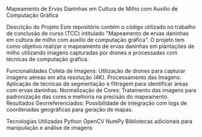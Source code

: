Mapeamento de Ervas Daninhas em Cultura de Milho com Auxílio de Computação Gráfica

Descrição do Projeto
Este repositório contém o código utilizado no trabalho de conclusão de curso (TCC) intitulado "Mapeamento de ervas daninhas em cultura de milho com auxílio de computação gráfica". O projeto tem como objetivo realizar o mapeamento de ervas daninhas em plantações de milho utilizando imagens capturadas por drones e processadas com técnicas de computação gráfica.

Funcionalidades
Coleta de Imagens: Utilização de drones para capturar imagens aéreas em alta resolução (4K).
Processamento das Imagens: Aplicação de técnicas de segmentação e filtragem para identificar áreas com ervas daninhas.
Normalização de Cores: Tratamento das imagens para padronização das cores e melhoria na precisão do mapeamento.
Resultados Georreferenciados: Possibilidade de integração com logs de coordenadas geográficas para geração de mapas.

Tecnologias Utilizadas
Python
OpenCV
NumPy
Bibliotecas adicionais para manipulação e análise de imagens
